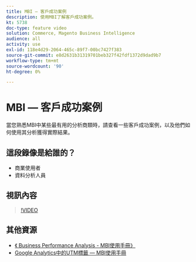 ```yaml
---
title: MBI — 客戶成功案例
description: 使用MBI了解客戶成功案例。
kt: 5738
doc-type: feature video
solution: Commerce, Magento Business Intelligence
audience: all
activity: use
exl-id: 118e4d29-2064-465c-89f7-00bc7427f383
source-git-commit: e8d2631b31319701beb327f42fdf1372d9dad9b7
workflow-type: tm+mt
source-wordcount: '90'
ht-degree: 0%

---
```


# MBI — 客戶成功案例

當您熟悉MBI中某些最有用的分析商類時，請查看一些客戶成功案例，以及他們如何使用其分析獲得實際結果。

## 這段錄像是給誰的？

- 商業使用者
- 資料分析人員

## 視訊內容

>[!VIDEO](https://video.tv.adobe.com/v/35992?quality=12&learn=on)

## 其他資源

- [《 Business Performance Analysis - MBI使用手冊》](https://experienceleague.adobe.com/docs/commerce-business-intelligence/mbi/analyze/customers/rfm-analysis.html)
- [Google Analytics中的UTM標籤 — MBI使用手冊](https://experienceleague.adobe.com/docs/commerce-business-intelligence/mbi/best-practices/data/utm-tagging-google.html)
